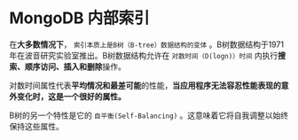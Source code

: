 # MongoDB 内部索引

在**大多数情况下**， `索引本质上是B树（B-tree）数据结构的变体` 。B树数据结构于1971年在波音研究实验室推出。B树数据结构允许在 `对数时间（O(logn)）时间` 内执行**搜索、顺序访问、插入和删除**操作。

对数时间属性代表**平均情况和最差可能**的性能，**当应用程序无法容忍性能表现的意外变化时，这是一个很好的属性。**

B树的另一个特性是它的 `自平衡(Self-Balancing)` 。这意味着它将自我调整以始终保持这些属性。
